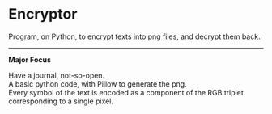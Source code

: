 # Encryptor
Program, on Python, to encrypt texts into png files, and decrypt them back. 

---

**Major Focus** 

Have a journal, not-so-open. <br>
A basic python code, with Pillow to generate the png. <br>
Every symbol of the text is encoded as a component of the RGB triplet corresponding to a single pixel.
